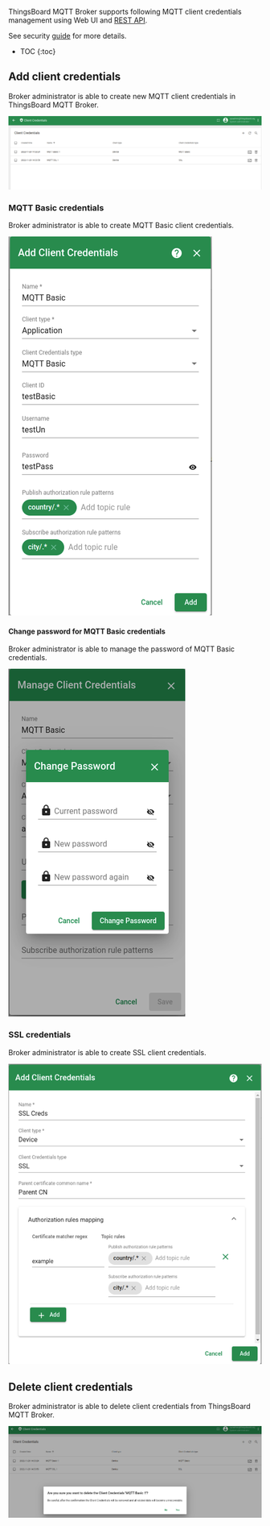 
ThingsBoard MQTT Broker supports following MQTT client credentials management using Web UI and [REST API](/docs/mqtt-broker/mqtt-client-credentials-management/).

See security [guide](/docs/mqtt-broker/security/) for more details.

* TOC
{:toc}

## Add client credentials

Broker administrator is able to create new MQTT client credentials in ThingsBoard MQTT Broker.

![image](/images/mqtt-broker/user-guide/ui/mqtt-client-creds.png)

### MQTT Basic credentials

Broker administrator is able to create MQTT Basic client credentials.

![image](/images/mqtt-broker/user-guide/ui/mqtt-client-credentials-save-basic.png)

#### Change password for MQTT Basic credentials

Broker administrator is able to manage the password of MQTT Basic credentials.

![image](/images/mqtt-broker/user-guide/ui/mqtt-client-credentials-change-pass.png)

### SSL credentials

Broker administrator is able to create SSL client credentials.

![image](/images/mqtt-broker/user-guide/ui/mqtt-client-credentials-save-ssl.png)

## Delete client credentials

Broker administrator is able to delete client credentials from ThingsBoard MQTT Broker.

![image](/images/mqtt-broker/user-guide/ui/mqtt-client-creds-delete.png)
